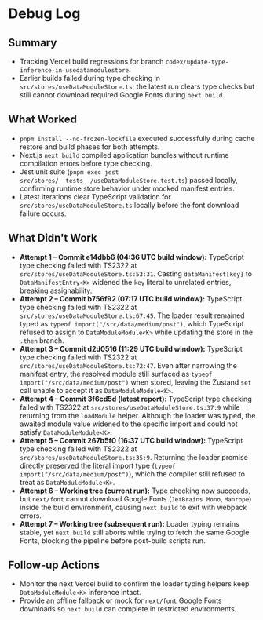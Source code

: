 # Debug Log

## Summary
- Tracking Vercel build regressions for branch `codex/update-type-inference-in-usedatamodulestore`.
- Earlier builds failed during type checking in `src/stores/useDataModuleStore.ts`; the latest run clears type checks but still cannot download required Google Fonts during `next build`.

## What Worked
- `pnpm install --no-frozen-lockfile` executed successfully during cache restore and build phases for both attempts.
- Next.js `next build` compiled application bundles without runtime compilation errors before type checking.
- Jest unit suite (`pnpm exec jest src/stores/__tests__/useDataModuleStore.test.ts`) passed locally, confirming runtime store behavior under mocked manifest entries.
- Latest iterations clear TypeScript validation for `src/stores/useDataModuleStore.ts` locally before the font download failure occurs.

## What Didn't Work
- **Attempt 1 – Commit e14dbb6 (04:36 UTC build window):** TypeScript type checking failed with TS2322 at `src/stores/useDataModuleStore.ts:53:31`. Casting `dataManifest[key]` to `DataManifestEntry<K>` widened the `key` literal to unrelated entries, breaking assignability.
- **Attempt 2 – Commit b756f92 (07:17 UTC build window):** TypeScript type checking failed with TS2322 at `src/stores/useDataModuleStore.ts:67:45`. The loader result remained typed as `typeof import("/src/data/medium/post")`, which TypeScript refused to assign to `DataModuleModule<K>` while updating the store in the `.then` branch.
- **Attempt 3 – Commit d2d0516 (11:29 UTC build window):** TypeScript type checking failed with TS2322 at `src/stores/useDataModuleStore.ts:72:47`. Even after narrowing the manifest entry, the resolved module still surfaced as `typeof import("/src/data/medium/post")` when stored, leaving the Zustand `set` call unable to accept it as `DataModuleModule<K>`.
- **Attempt 4 – Commit 3f6cd5d (latest report):** TypeScript type checking failed with TS2322 at `src/stores/useDataModuleStore.ts:37:9` while returning from the `loadModule` helper. Although the loader was typed, the awaited module value widened to the specific import and could not satisfy `DataModuleModule<K>`.
- **Attempt 5 – Commit 267b5f0 (16:37 UTC build window):** TypeScript type checking failed with TS2322 at `src/stores/useDataModuleStore.ts:35:9`. Returning the loader promise directly preserved the literal import type (`typeof import("/src/data/medium/post")`), which the compiler still refused to treat as `DataModuleModule<K>`.
- **Attempt 6 – Working tree (current run):** Type checking now succeeds, but `next/font` cannot download Google Fonts (`JetBrains Mono`, `Manrope`) inside the build environment, causing `next build` to exit with webpack errors.
- **Attempt 7 – Working tree (subsequent run):** Loader typing remains stable, yet `next build` still aborts while trying to fetch the same Google Fonts, blocking the pipeline before post-build scripts run.

## Follow-up Actions
- Monitor the next Vercel build to confirm the loader typing helpers keep `DataModuleModule<K>` inference intact.
- Provide an offline fallback or mock for `next/font` Google Fonts downloads so `next build` can complete in restricted environments.
